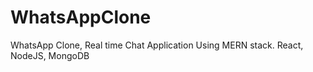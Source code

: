 # WhatsAppClone
WhatsApp Clone, Real time Chat Application Using MERN stack. React, NodeJS, MongoDB
